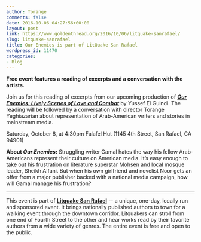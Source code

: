```yaml
---
author: Torange
comments: false
date: 2016-10-06 04:27:56+00:00
layout: post
link: https://www.goldenthread.org/2016/10/06/litquake-sanrafael/
slug: litquake-sanrafael
title: Our Enemies is part of LitQuake San Rafael
wordpress_id: 11470
categories:
- Blog
---
```


**Free event features a reading of excerpts and a conversation with the artists.**

Join us for this reading of excerpts from our upcoming production of [_**Our Enemies: Lively Scenes of Love and Combat**_](https://www.goldenthread.org/2016-Season/Our-Enemies/) by Yussef El Guindi. The reading will be followed by a conversation with director Torange Yeghiazarian about representation of Arab-American writers and stories in mainstream media.

Saturday, October 8, at 4:30pm
Falafel Hut (1145 4th Street, San Rafael, CA 94901)
 
**About _Our Enemies_:**
Struggling writer Gamal hates the way his fellow Arab-Americans represent their culture on American media. It’s easy enough to take out his frustration on literature superstar Mohsen and local mosque leader, Sheikh Alfani. But when his own girlfriend and novelist Noor gets an offer from a major publisher backed with a national media campaign, how will Gamal manage his frustration?



* * *



This event is part of **[Litquake San Rafael](http://downtownsanrafael.org/Litquake-San-Rafael)** -- a unique, one-day, locally run and sponsored event. It brings nationally published authors to town for a walking event through the downtown corridor. Litquakers can stroll from one end of Fourth Street to the other and hear works read by their favorite authors from a wide variety of genres. The entire event is free and open to the public. 


